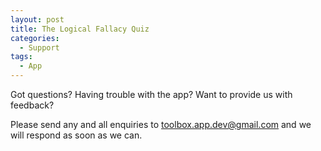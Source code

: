 ```yaml
---
layout: post
title: The Logical Fallacy Quiz
categories:
  - Support
tags:
  - App
---
```


Got questions? Having trouble with the app? Want to provide us with feedback? 

Please send any and all enquiries to [toolbox.app.dev@gmail.com](mailto:toolbox.app.dev@gmail.com) and we will respond as soon as we can.
